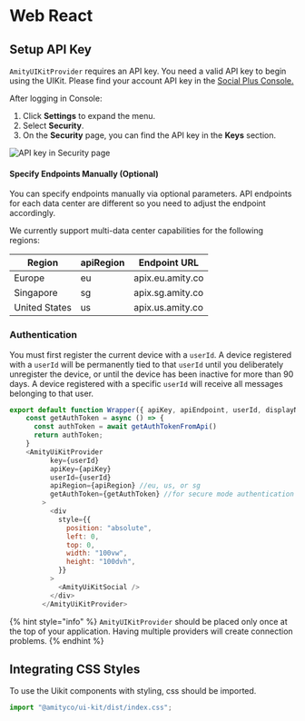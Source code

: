 # Web React

## **Setup API Key**

`AmityUIKitProvider` requires an API key. You need a valid API key to begin using the UIKit. Please find your account API key in the [Social Plus Console.](https://portal.amity.co/login)&#x20;

After logging in Console:

1. Click **Settings** to expand the menu.
2. Select **Security**.
3. On the **Security** page, you can find the API key in the **Keys** section.

![API key in Security page](../../../.gitbook/assets/webconsole.png)

#### **Specify Endpoints Manually (Optional)**

You can specify endpoints manually via optional parameters. API endpoints for each data center are different so you need to adjust the endpoint accordingly.

We currently support multi-data center capabilities for the following regions:

| Region        | apiRegion | Endpoint URL     |
| ------------- | --------- | ---------------- |
| Europe        | eu        | apix.eu.amity.co |
| Singapore     | sg        | apix.sg.amity.co |
| United States | us        | apix.us.amity.co |

### Authentication <a href="#authentication" id="authentication"></a>

You must first register the current device with a `userId`. A device registered with a `userId` will be permanently tied to that `userId` until you deliberately unregister the device, or until the device has been inactive for more than 90 days. A device registered with a specific `userId` will receive all messages belonging to that user.

```javascript
export default function Wrapper({ apiKey, apiEndpoint, userId, displayName }) => {
    const getAuthToken = async () => {
      const authToken = await getAuthTokenFromApi()
      return authToken;
    }
    <AmityUiKitProvider
          key={userId}
          apiKey={apiKey}
          userId={userId}
          apiRegion={apiRegion} //eu, us, or sg
          getAuthToken={getAuthToken} //for secure mode authentication
        >
          <div
            style={{
              position: "absolute",
              left: 0,
              top: 0,
              width: "100vw",
              height: "100dvh",
            }}
          >
            <AmityUiKitSocial />
          </div>
        </AmityUiKitProvider>
```

{% hint style="info" %}
`AmityUIKitProvider` should be placed only once at the top of your application. Having multiple providers will create connection problems.
{% endhint %}

## Integrating CSS Styles

To use the Uikit components with styling, css should be imported.

```javascript
import "@amityco/ui-kit/dist/index.css";
```
